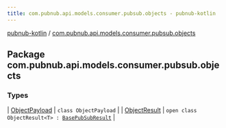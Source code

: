 ```yaml
---
title: com.pubnub.api.models.consumer.pubsub.objects - pubnub-kotlin
---
```


[pubnub-kotlin](../index.html) / [com.pubnub.api.models.consumer.pubsub.objects](./index.html)

## Package com.pubnub.api.models.consumer.pubsub.objects

### Types

| [ObjectPayload](-object-payload/index.html) | `class ObjectPayload` |
| [ObjectResult](-object-result/index.html) | `open class ObjectResult<T> : `[`BasePubSubResult`](../com.pubnub.api.models.consumer.pubsub/-base-pub-sub-result/index.html) |

